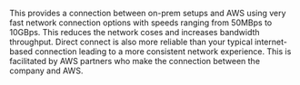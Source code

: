 This provides a connection between on-prem setups and AWS using very fast network connection options with speeds ranging from 50MBps to 10GBps. 
This reduces the network coses and increases bandwidth throughput. Direct connect is also more reliable than your typical internet-based connection leading to a more consistent network experience.
This is facilitated by AWS partners who make the connection between the company and AWS.